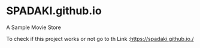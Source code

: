 # SPADAKI.github.io
A Sample Movie Store 

To check if this project works or not go to th Link :https://spadaki.github.io./
